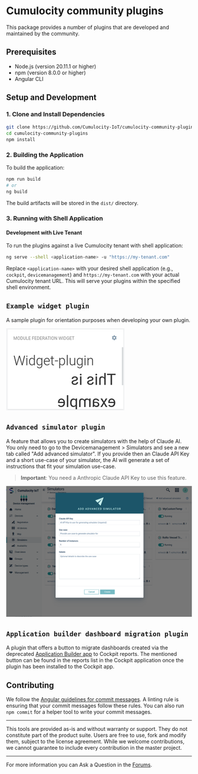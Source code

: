 # Cumulocity community plugins

This package provides a number of plugins that are developed and maintained by the community.

## Prerequisites

- Node.js (version 20.11.1 or higher)
- npm (version 8.0.0 or higher)
- Angular CLI

## Setup and Development

### 1. Clone and Install Dependencies

```bash
git clone https://github.com/Cumulocity-IoT/cumulocity-community-plugins.git
cd cumulocity-community-plugins
npm install
```

### 2. Building the Application

To build the application:

```bash
npm run build
# or
ng build
```

The build artifacts will be stored in the `dist/` directory.

### 3. Running with Shell Application

#### Development with Live Tenant

To run the plugins against a live Cumulocity tenant with shell application:

```bash
ng serve --shell <application-name> -u "https://my-tenant.com"
```

Replace `<application-name>` with your desired shell application (e.g., `cockpit`, `devicemanagement`) and `https://my-tenant.com` with your actual Cumulocity tenant URL. This will serve your plugins within the specified shell environment.

## `Example widget plugin`

A sample plugin for orientation purposes when developing your own plugin.

![Example widget plugin](screenshots/example-widget-plugin-screenshot.png?raw=true 'Data points graph screenshot')

## `Advanced simulator plugin`

A feature that allows you to create simulators with the help of Claude AI. You only need to go to the Devicemanagement > Simulators and see a new tab called "Add advanced simulator". If you provide then an Claude API Key and a short use-case of your simulator, the AI will generate a set of instructions that fit your simulation use-case.

> **Important**: You need a Anthropic Claude API Key to use this feature.

![Advanced simulator](screenshots/advanced-simulator-screenshot.png?raw=true 'Advanced simulator screenshot')

## `Application builder dashboard migration plugin`

A plugin that offers a button to migrate dashboards created via the deprecated [Application Builder app](https://github.com/Cumulocity-IoT/cumulocity-app-builder) to Cockpit reports.
The mentioned button can be found in the reports list in the Cockpit application once the plugin has been installed to the Cockpit app.

## Contributing

We follow the [Angular guidelines for commit messages](https://github.com/angular/angular/blob/main/CONTRIBUTING.md#commit). A linting rule is ensuring that your commit messages follow these rules. You can also run `npm commit` for a helper tool to write your commit messages.

---

This tools are provided as-is and without warranty or support. They do not constitute part of the product suite. Users are free to use, fork and modify them, subject to the license agreement. While we welcome contributions, we cannot guarantee to include every contribution in the master project.

---

For more information you can Ask a Question in the [Forums](https://techcommunity.cumulocity.com/).
